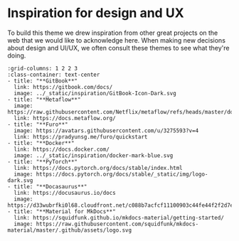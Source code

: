 # Inspiration for design and UX

To build this theme we drew inspiration from other great projects on the web that we would like to acknowledge here.
When making new decisions about design and UI/UX, we often consult these themes to see what they're doing.

```{gallery-grid}
:grid-columns: 1 2 2 3
:class-container: text-center
- title: "**GitBook**"
  link: https://gitbook.com/docs/
  image: ../_static/inspiration/GitBook-Icon-Dark.svg
- title: "**Metaflow**"
  image: https://raw.githubusercontent.com/Netflix/metaflow/refs/heads/master/docs/metaflow.svg
  link: https://docs.metaflow.org/
- title: "**Furo**"
  image: https://avatars.githubusercontent.com/u/3275593?v=4
  link: https://pradyunsg.me/furo/quickstart
- title: "**Docker**"
  link: https://docs.docker.com/
  image: ../_static/inspiration/docker-mark-blue.svg
- title: "**PyTorch**"
  link: https://docs.pytorch.org/docs/stable/index.html
  image: https://docs.pytorch.org/docs/stable/_static/img/logo-dark.svg
- title: "**Docasaurus**"
  link: https://docusaurus.io/docs
  image: https://d33wubrfki0l68.cloudfront.net/c088b7acfcf11100903c44fe44f2f2d7e0f30531/47727/img/docusaurus.svg
- title: "**Material for MkDocs**"
  link: https://squidfunk.github.io/mkdocs-material/getting-started/
  image: https://raw.githubusercontent.com/squidfunk/mkdocs-material/master/.github/assets/logo.svg
```
